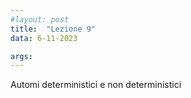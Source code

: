 ```yaml
---
#layout: post
title:  "Lezione 9"
data: 6-11-2023

args: 
---
```


Automi deterministici e non deterministici